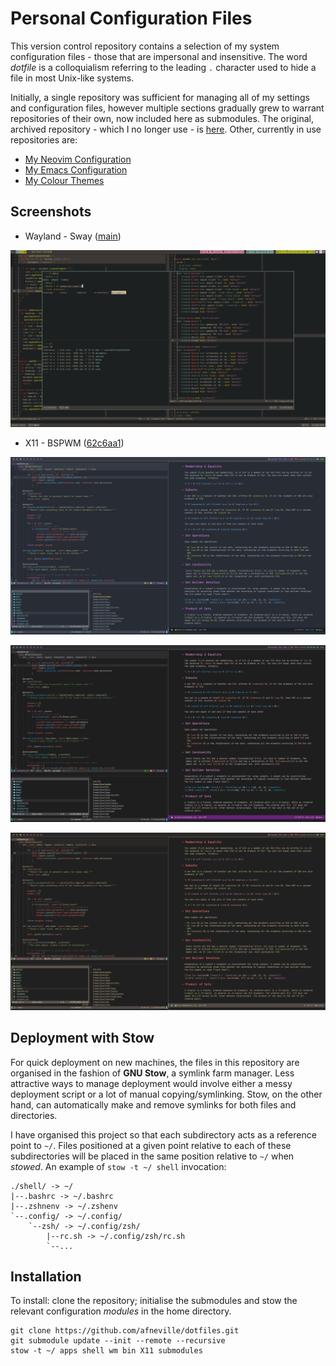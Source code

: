 # Personal Configuration Files

This version control repository contains a selection of my system
configuration files - those that are impersonal and insensitive. The
word _dotfile_ is a colloquialism referring to the leading `.` character
used to hide a file in most Unix-like systems.

Initially, a single repository was sufficient for managing all of my
settings and configuration files, however multiple sections gradually
grew to warrant repositories of their own, now included here as
submodules. The original, archived repository - which I no longer use -
is [here](https://github.com/afneville/config_archive). Other, currently
in use repositories are:

- [My Neovim Configuration](https://github.com/afneville/nvim-config)
- [My Emacs Configuration](https://github.com/afneville/emacs-config)
- [My Colour Themes](https://github.com/afneville/b16-themes)

## Screenshots

- Wayland - Sway
  ([main](https://github.com/afneville/dotfiles/tree/main))

![](./screenshots/sway.png)

- X11 - BSPWM
  ([62c6aa1](https://github.com/afneville/dotfiles/tree/62c6aa14069445a6a77f61e61a72c85ce798d719))

![](./screenshots/onedark.png)

![](./screenshots/codedark.png)

![](./screenshots/gruvbox_material_dark_hard.png)

## Deployment with Stow

For quick deployment on new machines, the files in this repository are
organised in the fashion of **GNU Stow**, a symlink farm manager. Less
attractive ways to manage deployment would involve either a messy
deployment script or a lot of manual copying/symlinking. Stow, on the
other hand, can automatically make and remove symlinks for both files
and directories.

I have organised this project so that each subdirectory acts as a
reference point to `~/`. Files positioned at a given point relative to
each of these subdirectories will be placed in the same position
relative to `~/` when _stowed_. An example of `stow -t ~/ shell`
invocation:

```text
./shell/ -> ~/
|--.bashrc -> ~/.bashrc
|--.zshnenv -> ~/.zshenv
`--.config/ -> ~/.config/
    `--zsh/ -> ~/.config/zsh/
        |--rc.sh -> ~/.config/zsh/rc.sh
        `--...
```

## Installation

To install: clone the repository; initialise the submodules and stow the
relevant configuration _modules_ in the home directory.

```text
git clone https://github.com/afneville/dotfiles.git
git submodule update --init --remote --recursive
stow -t ~/ apps shell wm bin X11 submodules
```
